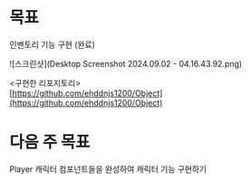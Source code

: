 # 목표

인벤토리 기능 구현 (완료)

![스크린샷](Desktop Screenshot 2024.09.02 - 04.16.43.92.png)

<구현한 리포지토리>  
[https://github.com/ehddnjs1200/Object](https://github.com/ehddnjs1200/Object)

# 다음 주 목표

Player 캐릭터 컴포넌트들을 완성하여 캐릭터 기능 구현하기